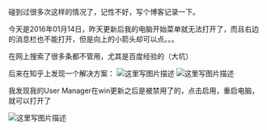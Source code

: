 碰到过很多次这样的情况了，记性不好，写个博客记录一下。

今天是2016年01月14日，昨天更新后我的电脑开始菜单就无法打开了，而且右边的消息栏也不能打开，但是向上的小箭头却可以点。。。

在网上搜索了很多条都不管用，尤其是百度经验的（大坑）

后来在知乎上发现一个解决方案：
![这里写图片描述](http://img.blog.csdn.net/20160114090556409)
![这里写图片描述](http://img.blog.csdn.net/20160114090731177)

我发现我的User Manager在win更新之后是被禁用了的，点击启用，重启电脑，就可以打开了

![这里写图片描述](http://img.blog.csdn.net/20160114092327747)

